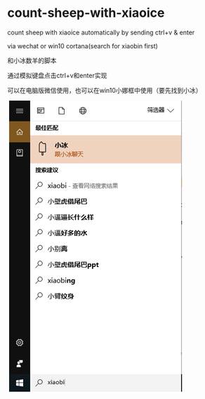 # count-sheep-with-xiaoice
count sheep with xiaoice automatically
by sending ctrl+v & enter

via wechat or win10 cortana(search for xiaobin first)

和小冰数羊的脚本

通过模拟键盘点击ctrl+v和enter实现

可以在电脑版微信使用，也可以在win10小娜框中使用（要先找到小冰）

![img](1.png)
